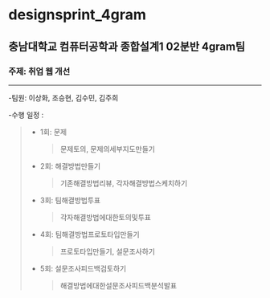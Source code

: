 # designsprint_4gram
## 충남대학교 컴퓨터공학과 종합설계1 02분반 4gram팀
### 주제: 취업 웹 개선

-------------------------------------------
-팀원: 이상화, 조승현, 김수민, 김주희

-수행 일정 : 
> * 1회: 문제
>    > 문제토의, 문제의세부지도만들기
> * 2회: 해결방법만들기
>    > 기존해결방법리뷰, 각자해결방법스케치하기
> * 3회: 팀해결방법투표
>    > 각자해결방법에대한토의및투표
> * 4회: 팀해결방법프로토타입만들기
>    > 프로토타입만들기, 설문조사하기
> * 5회: 설문조사피드백검토하기
>    > 해결방법에대한설문조사피드백분석발표
